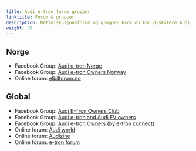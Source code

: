 ```yaml
---
title: Audi e-tron forum grupper
linktitle: Forum & grupper
description: Nettdiskusjonsforum og grupper hvor du kan diskutere Audi e-tron
weight: 30
---
```



## Norge

- Facebook Group: [Audi e-tron Norge](https://www.facebook.com/groups/361111001113524)
- Facebook Group: [Audi e-tron Owners Norway](https://www.facebook.com/groups/1483698798331225)
- Online forum: [elbilforum.no](https://elbilforum.no/index.php?board=92.0)

## Global

- Facebook Group: [Audi E-Tron Owners Club](https://www.facebook.com/groups/283334458880299)
- Facebook Group: [Audi e-tron and Audi EV owners](https://www.facebook.com/groups/417406612061449)
- Facebook Group: [Audi e-tron Owners (by e-tron connect)](https://www.facebook.com/groups/etronconnect/)
- Online forum: [Audi world](https://www.audiworld.com/forums/audi-e-tron-232/)
- Online forum: [Audizine](https://www.audizine.com/forum/forumdisplay.php/366-e-tron)
- Online forum: [e-tron forum](https://www.e-tronforum.com/forums/)